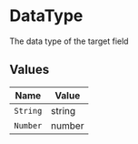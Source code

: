 # DataType

The data type of the target field


## Values

| Name     | Value    |
| -------- | -------- |
| `String` | string   |
| `Number` | number   |